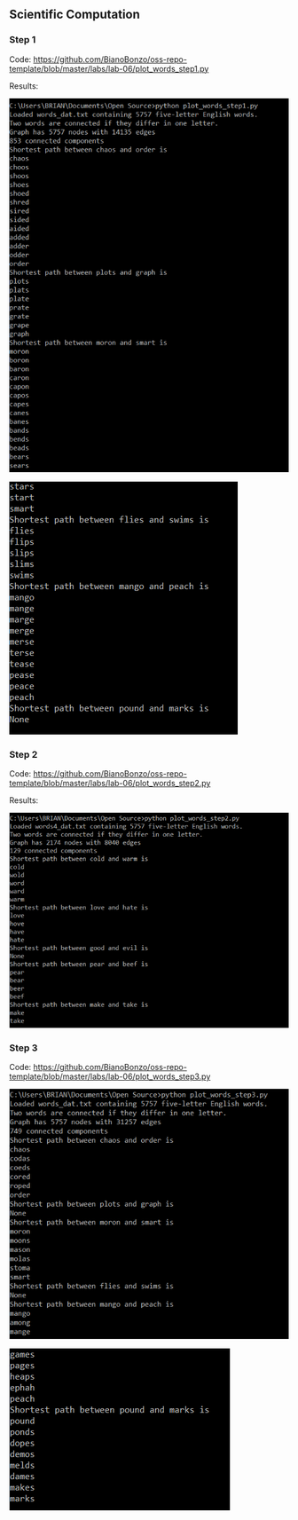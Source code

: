 ## Scientific Computation

### Step 1 

Code: https://github.com/BianoBonzo/oss-repo-template/blob/master/labs/lab-06/plot_words_step1.py

Results:

![](./Step1_p1.PNG)

![](./Step1_p2.PNG)

### Step 2

Code: https://github.com/BianoBonzo/oss-repo-template/blob/master/labs/lab-06/plot_words_step2.py

Results:

![](./Step2.PNG)

### Step 3

Code: https://github.com/BianoBonzo/oss-repo-template/blob/master/labs/lab-06/plot_words_step3.py

![](./Step3_p1.PNG)

![](./Step3_p2.PNG)
